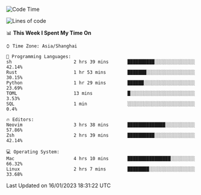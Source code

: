 <!--START_SECTION:waka-->
![Code Time](http://img.shields.io/badge/Code%20Time-1%2C111%20hrs%2023%20mins-blue)

![Lines of code](https://img.shields.io/badge/From%20Hello%20World%20I%27ve%20Written-24%20Thousand%20lines%20of%20code-blue)

📊 **This Week I Spent My Time On** 

```text
⌚︎ Time Zone: Asia/Shanghai

💬 Programming Languages: 
sh                       2 hrs 39 mins       ██████████░░░░░░░░░░░░░░░   42.14% 
Rust                     1 hr 53 mins        ███████░░░░░░░░░░░░░░░░░░   30.15% 
Python                   1 hr 29 mins        ██████░░░░░░░░░░░░░░░░░░░   23.69% 
TOML                     13 mins             █░░░░░░░░░░░░░░░░░░░░░░░░   3.53% 
SQL                      1 min               ░░░░░░░░░░░░░░░░░░░░░░░░░   0.4%

🔥 Editors: 
Neovim                   3 hrs 38 mins       ██████████████░░░░░░░░░░░   57.86% 
Zsh                      2 hrs 39 mins       ██████████░░░░░░░░░░░░░░░   42.14%

💻 Operating System: 
Mac                      4 hrs 10 mins       ████████████████░░░░░░░░░   66.32% 
Linux                    2 hrs 7 mins        ████████░░░░░░░░░░░░░░░░░   33.68%

```


 Last Updated on 16/01/2023 18:31:22 UTC
<!--END_SECTION:waka-->
